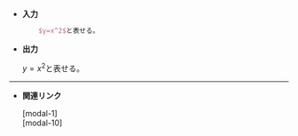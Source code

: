 <!--4-->
<!--＄…＄（インライン数式）-->

- **入力**
    
    ```latex
        $y=x^2$と表せる。
    ```
    
- **出力**
    
    $y=x^2$と表せる。
    

---

- **関連リンク**

    <div class="related-link-wrapper">
      [modal-1]<!--数式内の書体関連--><br>
      [modal-10]<!--align環境（ディスプレイ数式）-->
    </div>